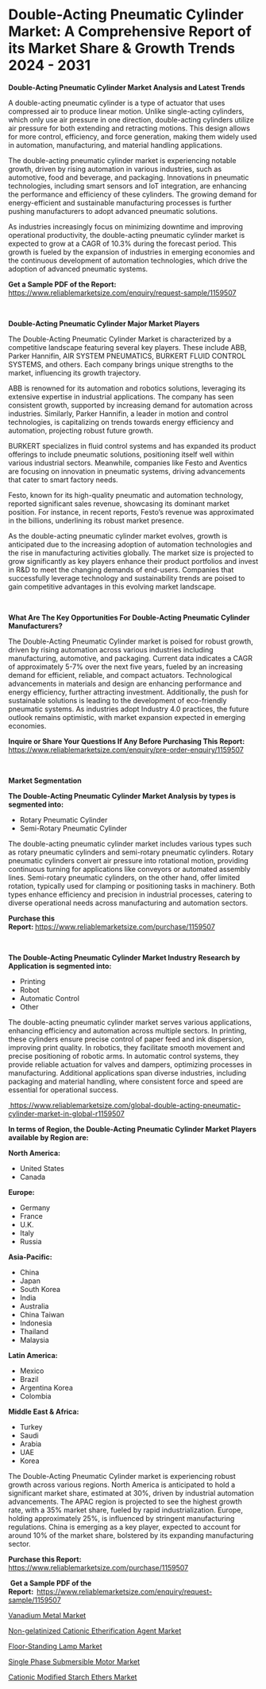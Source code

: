 <p><h1>Double-Acting Pneumatic Cylinder Market: A Comprehensive Report of its Market Share & Growth Trends 2024 - 2031</h1></p><p><strong>Double-Acting Pneumatic Cylinder Market Analysis and Latest Trends</strong></p>
<p><p>A double-acting pneumatic cylinder is a type of actuator that uses compressed air to produce linear motion. Unlike single-acting cylinders, which only use air pressure in one direction, double-acting cylinders utilize air pressure for both extending and retracting motions. This design allows for more control, efficiency, and force generation, making them widely used in automation, manufacturing, and material handling applications.</p><p>The double-acting pneumatic cylinder market is experiencing notable growth, driven by rising automation in various industries, such as automotive, food and beverage, and packaging. Innovations in pneumatic technologies, including smart sensors and IoT integration, are enhancing the performance and efficiency of these cylinders. The growing demand for energy-efficient and sustainable manufacturing processes is further pushing manufacturers to adopt advanced pneumatic solutions.</p><p>As industries increasingly focus on minimizing downtime and improving operational productivity, the double-acting pneumatic cylinder market is expected to grow at a CAGR of 10.3% during the forecast period. This growth is fueled by the expansion of industries in emerging economies and the continuous development of automation technologies, which drive the adoption of advanced pneumatic systems.</p></p>
<p><strong>Get a Sample PDF of the Report:&nbsp;</strong> <a href="https://www.reliablemarketsize.com/enquiry/request-sample/1159507?utm_campaign=1845&utm_medium=2&utm_source=Github&utm_content=ia&utm_term=05122024&utm_id=double-acting-pneumatic-cylinder">https://www.reliablemarketsize.com/enquiry/request-sample/1159507</a></p>
<p>&nbsp;</p>
<p><strong>Double-Acting Pneumatic Cylinder Major Market Players</strong></p>
<p><p>The Double-Acting Pneumatic Cylinder Market is characterized by a competitive landscape featuring several key players. These include ABB, Parker Hannifin, AIR SYSTEM PNEUMATICS, BURKERT FLUID CONTROL SYSTEMS, and others. Each company brings unique strengths to the market, influencing its growth trajectory.</p><p>ABB is renowned for its automation and robotics solutions, leveraging its extensive expertise in industrial applications. The company has seen consistent growth, supported by increasing demand for automation across industries. Similarly, Parker Hannifin, a leader in motion and control technologies, is capitalizing on trends towards energy efficiency and automation, projecting robust future growth.</p><p>BURKERT specializes in fluid control systems and has expanded its product offerings to include pneumatic solutions, positioning itself well within various industrial sectors. Meanwhile, companies like Festo and Aventics are focusing on innovation in pneumatic systems, driving advancements that cater to smart factory needs.</p><p>Festo, known for its high-quality pneumatic and automation technology, reported significant sales revenue, showcasing its dominant market position. For instance, in recent reports, Festo’s revenue was approximated in the billions, underlining its robust market presence.</p><p>As the double-acting pneumatic cylinder market evolves, growth is anticipated due to the increasing adoption of automation technologies and the rise in manufacturing activities globally. The market size is projected to grow significantly as key players enhance their product portfolios and invest in R&D to meet the changing demands of end-users. Companies that successfully leverage technology and sustainability trends are poised to gain competitive advantages in this evolving market landscape.</p></p>
<p>&nbsp;</p>
<p><strong>What Are The Key Opportunities For Double-Acting Pneumatic Cylinder Manufacturers?</strong></p>
<p><p>The Double-Acting Pneumatic Cylinder market is poised for robust growth, driven by rising automation across various industries including manufacturing, automotive, and packaging. Current data indicates a CAGR of approximately 5-7% over the next five years, fueled by an increasing demand for efficient, reliable, and compact actuators. Technological advancements in materials and design are enhancing performance and energy efficiency, further attracting investment. Additionally, the push for sustainable solutions is leading to the development of eco-friendly pneumatic systems. As industries adopt Industry 4.0 practices, the future outlook remains optimistic, with market expansion expected in emerging economies.</p></p>
<p><strong>Inquire or Share Your Questions If Any Before Purchasing This Report:</strong> <a href="https://www.reliablemarketsize.com/enquiry/pre-order-enquiry/1159507?utm_campaign=1845&utm_medium=2&utm_source=Github&utm_content=ia&utm_term=05122024&utm_id=double-acting-pneumatic-cylinder">https://www.reliablemarketsize.com/enquiry/pre-order-enquiry/1159507</a></p>
<p>&nbsp;</p>
<p><strong>Market Segmentation</strong></p>
<p><strong>The Double-Acting Pneumatic Cylinder Market Analysis by types is segmented into:</strong></p>
<p><ul><li>Rotary Pneumatic Cylinder</li><li>Semi-Rotary Pneumatic Cylinder</li></ul></p>
<p><p>The double-acting pneumatic cylinder market includes various types such as rotary pneumatic cylinders and semi-rotary pneumatic cylinders. Rotary pneumatic cylinders convert air pressure into rotational motion, providing continuous turning for applications like conveyors or automated assembly lines. Semi-rotary pneumatic cylinders, on the other hand, offer limited rotation, typically used for clamping or positioning tasks in machinery. Both types enhance efficiency and precision in industrial processes, catering to diverse operational needs across manufacturing and automation sectors.</p></p>
<p><strong>Purchase this Report:&nbsp;</strong><a href="https://www.reliablemarketsize.com/purchase/1159507?utm_campaign=1845&utm_medium=2&utm_source=Github&utm_content=ia&utm_term=05122024&utm_id=double-acting-pneumatic-cylinder">https://www.reliablemarketsize.com/purchase/1159507</a></p>
<p>&nbsp;</p>
<p><strong>The Double-Acting Pneumatic Cylinder Market Industry Research by Application is segmented into:</strong></p>
<p><ul><li>Printing</li><li>Robot</li><li>Automatic Control</li><li>Other</li></ul></p>
<p><p>The double-acting pneumatic cylinder market serves various applications, enhancing efficiency and automation across multiple sectors. In printing, these cylinders ensure precise control of paper feed and ink dispersion, improving print quality. In robotics, they facilitate smooth movement and precise positioning of robotic arms. In automatic control systems, they provide reliable actuation for valves and dampers, optimizing processes in manufacturing. Additional applications span diverse industries, including packaging and material handling, where consistent force and speed are essential for operational success.</p></p>
<p><a href="https://www.reliablemarketsize.com/global-double-acting-pneumatic-cylinder-market-in-global-r1159507?utm_campaign=1845&utm_medium=2&utm_source=Github&utm_content=ia&utm_term=05122024&utm_id=double-acting-pneumatic-cylinder">&nbsp;https://www.reliablemarketsize.com/global-double-acting-pneumatic-cylinder-market-in-global-r1159507</a></p>
<p><strong>In terms of Region, the Double-Acting Pneumatic Cylinder Market Players available by Region are:</strong></p>
<p>
    <p> <strong> North America: </strong>
        <ul>
            <li>United States</li>
            <li>Canada</li>
        </ul>
        </p> 
    <p> <strong> Europe: </strong>
        <ul>
            <li>Germany</li>
            <li>France</li>
            <li>U.K.</li>
            <li>Italy</li>
            <li>Russia</li>
        </ul>
        </p> 
    <p> <strong> Asia-Pacific: </strong>
        <ul>
            <li>China</li>
            <li>Japan</li>
            <li>South Korea</li>
            <li>India</li>
            <li>Australia</li>
            <li>China Taiwan</li>
            <li>Indonesia</li>
            <li>Thailand</li>
            <li>Malaysia</li>
        </ul>
        </p> 
    <p> <strong> Latin America: </strong>
        <ul>
            <li>Mexico</li>
            <li>Brazil</li>
            <li>Argentina Korea</li>
            <li>Colombia</li>
        </ul>
        </p> 
    <p> <strong> Middle East & Africa: </strong>
        <ul>
            <li>Turkey</li>
            <li>Saudi</li>
            <li>Arabia</li>
            <li>UAE</li>
            <li>Korea</li>
        </ul>
    </p>
    </p>
<p><p>The Double-Acting Pneumatic Cylinder market is experiencing robust growth across various regions. North America is anticipated to hold a significant market share, estimated at 30%, driven by industrial automation advancements. The APAC region is projected to see the highest growth rate, with a 35% market share, fueled by rapid industrialization. Europe, holding approximately 25%, is influenced by stringent manufacturing regulations. China is emerging as a key player, expected to account for around 10% of the market share, bolstered by its expanding manufacturing sector.</p></p>
<p><strong>Purchase this Report: </strong><a href="https://www.reliablemarketsize.com/purchase/1159507?utm_campaign=1845&utm_medium=2&utm_source=Github&utm_content=ia&utm_term=05122024&utm_id=double-acting-pneumatic-cylinder">https://www.reliablemarketsize.com/purchase/1159507</a></p>
<p>&nbsp;<strong>Get a Sample PDF of the Report:&nbsp;&nbsp;</strong><a href="https://www.reliablemarketsize.com/enquiry/request-sample/1159507?utm_campaign=1845&utm_medium=2&utm_source=Github&utm_content=ia&utm_term=05122024&utm_id=double-acting-pneumatic-cylinder">https://www.reliablemarketsize.com/enquiry/request-sample/1159507</a></p>
<p><strong></strong></p>
<p><p><a href="https://www.linkedin.com/pulse/trends-vanadium-metal-market-2024-2031-expected-growth-rate-ohkze?utm_campaign=1845&utm_medium=2&utm_source=Github&utm_content=ia&utm_term=05122024&utm_id=double-acting-pneumatic-cylinder">Vanadium Metal Market</a></p><p><a href="https://issuu.com/reportprime-2/docs/non-gelatinized-cationic-etherification-agent-mark?utm_campaign=1845&utm_medium=2&utm_source=Github&utm_content=ia&utm_term=05122024&utm_id=double-acting-pneumatic-cylinder">Non-gelatinized Cationic Etherification Agent Market</a></p><p><a href="https://github.com/RickHolmes3/Market-Research-Report-List-7/blob/main/floor-standing-lamp-market.md?utm_campaign=1845&utm_medium=2&utm_source=Github&utm_content=ia&utm_term=05122024&utm_id=double-acting-pneumatic-cylinder">Floor-Standing Lamp Market</a></p><p><a href="https://www.linkedin.com/pulse/deep-insights-single-phase-submersible-motor-market-size-63odf?utm_campaign=1845&utm_medium=2&utm_source=Github&utm_content=ia&utm_term=05122024&utm_id=double-acting-pneumatic-cylinder">Single Phase Submersible Motor Market</a></p><p><a href="https://issuu.com/reportprime-2/docs/cationic-modified-starch-ethers-market-size-2030.p?utm_campaign=1845&utm_medium=2&utm_source=Github&utm_content=ia&utm_term=05122024&utm_id=double-acting-pneumatic-cylinder">Cationic Modified Starch Ethers Market</a></p></p>